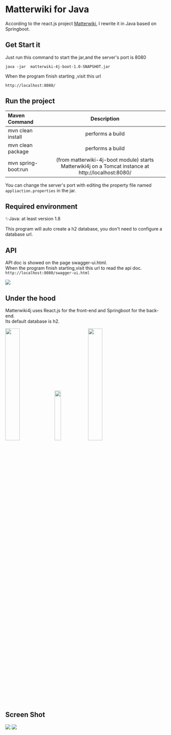 # Matterwiki for Java



According to the react.js project [Matterwiki](https://github.com/Matterwiki/Matterwiki), 
I rewrite it in Java  based on Springboot. 


## Get Start it

Just run this command  to start the jar,and the server's port is 8080


```
java -jar  matterwiki-4j-boot-1.0-SNAPSHOT.jar
```

When the program finish starting ,visit this url 

```http://localhost:8080/```


## Run the project

Maven Command|Description
:---|:---:
mvn clean install |	performs a build
mvn clean package |	performs a build
mvn spring-boot:run|	(from matterwiki-4j-boot module) starts Matterwiki4j on a Tomcat instance at http://localhost:8080/


You can change the server's port with editing the property file  named `appliaction.properties` in the jar.





## Required environment  
✨Java: at least version 1.8


This program will auto create a h2 database, 
 you don't need to configure a database url.
 
##  API
API doc is showed on the page swagger-ui.html.   
When the program finish starting,visit this url to read the api doc.
```http://localhost:8080/swagger-ui.html``` 

<img src="https://github.com/volunL/Matterwiki4j/blob/master/screenshot_swagger.png?raw=true" />



## Under the hood
Matterwiki4j uses React.js for the front-end and Springboot for the back-end.  
Its default database is h2.


<img width="30%"   src="http://www.h2database.com/html/images/h2-logo-2.png" />  

<img width="20%" src="https://res.cloudinary.com/practicaldev/image/fetch/s--Hx4s8tX---/c_limit,f_auto,fl_progressive,q_80,w_180/https://dev-to-uploads.s3.amazonaws.com/uploads/badge/badge_image/26/react-sticker.png" />

<img width="30%"  src="https://spring.io/images/spring-logo-9146a4d3298760c2e7e49595184e1975.svg"/>

  


## Screen Shot

<img src="https://github.com/volunL/Matterwiki4j/blob/master/screenshot.png?raw=true" />

<img src="https://github.com/volunL/Matterwiki4j/blob/master/screenshot_content.png?raw=true" />


